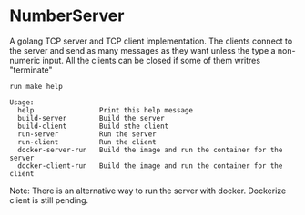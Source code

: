 
# NumberServer

A golang TCP server and TCP client implementation. The clients connect to the server and send as many messages as they want unless the type a non-numeric input. All the clients can be closed if some of them writres "terminate"

```
run make help

Usage:
  help                Print this help message
  build-server        Build the server
  build-client        Build sthe client
  run-server          Run the server
  run-client          Run the client
  docker-server-run   Build the image and run the container for the server
  docker-client-run   Build the image and run the container for the client
```
Note: There is an alternative way to run the server with docker. 
      Dockerize client is still pending.
